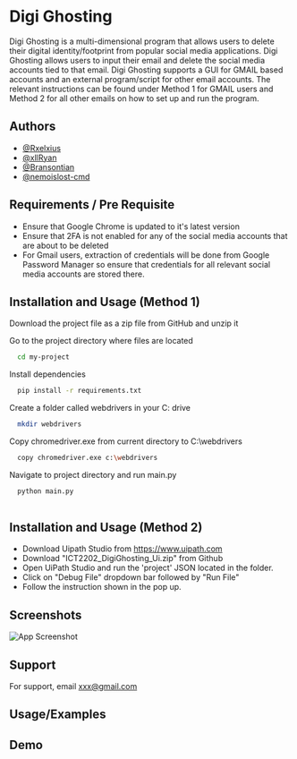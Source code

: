 
# Digi Ghosting

Digi Ghosting is a multi-dimensional program that allows users to delete their digital identity/footprint from popular social media applications. Digi Ghosting allows users to input their email and delete the social media accounts tied to that email. Digi Ghosting supports a GUI for GMAIL based accounts and an external program/script for other email accounts. The relevant instructions can be found under Method 1 for GMAIL users and Method 2 for all other emails on how to set up and run the program.


## Authors

- [@Rxelxius](https://github.com/Rxelxius)
- [@xllRyan](https://github.com/xllRyan)
- [@Bransontian](https://github.com/Bransontian)
- [@nemoislost-cmd](https://github.com/nemoislost-cmd)


## Requirements / Pre Requisite
- Ensure that Google Chrome is updated to it's latest version
- Ensure that 2FA is not enabled for any of the social media accounts that are about to be deleted
- For Gmail users, extraction of credentials will be done from Google Password Manager so ensure that credentials for all relevant social media accounts are stored there.

## Installation and Usage  (Method 1)


Download the project file as a zip file from GitHub and unzip it 

Go to the project directory where files are located

```bash
  cd my-project
```

Install dependencies

```bash
  pip install -r requirements.txt
```

Create a folder called webdrivers in your C: drive 

```bash
  mkdir webdrivers
```

Copy chromedriver.exe from current directory to C:\webdrivers

```bash
  copy chromedriver.exe c:\webdrivers
```


Navigate to project directory and run main.py

```bash
  python main.py
  
```

## Installation and Usage (Method 2) 

- Download Uipath Studio from https://www.uipath.com
- Download "ICT2202_DigiGhosting_Ui.zip" from Github
- Open UiPath Studio and run the 'project' JSON located in the folder.
- Click on "Debug File" dropdown bar followed by "Run File"
- Follow the instruction shown in the pop up.
## Screenshots

![App Screenshot](https://via.placeholder.com/468x300?text=App+Screenshot+Here)


## Support

For support, email xxx@gmail.com


## Usage/Examples



## Demo






